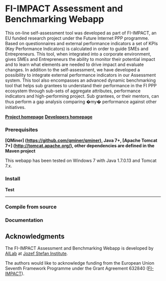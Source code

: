FI-IMPACT Assessment and Benchmarking Webapp
======
This on-line self-assessment tool was developed as part of FI-IMPACT, an EU funded research project under
the Future Internet PPP programme. Based on questionnaires and external performance indicators a set of 
KPIs (Key Performance Indicators) is calculated in order to guide  SMEs and Entrepreneurs. 
This tool, when integrated into a corporate environment, gives SMEs and Entrepreneurs the ability to monitor 
their potential impact and to learn what elements are needed to drive impact and evaluate changes. 
In addition to the self-assessment, we have developed a possibility to integrate external performance indicators
 in our Assessment system. This tool also encompasses an advanced dynamic benchmarking tool that helps sub 
 grantees to understand their performance in the FI PPP ecosystem through sub-sets of aggregate attributes, 
 performance indicators and high-performing project. 
 Sub grantees, or their mentors, can thus perform a gap analysis comparing �my� performance against other initiatives.


**[Project homepage](http://www.fi-impact.eu/)**
**[Developers homepage](http://ailab.ijs.si)**


### Prerequisites

**[QMiner] (https://github.com/qminer/qminer), Java 7+, [Apache Tomcat 7+] (http://tomcat.apache.org/), other dependencies are defined in the Maven project**

This webapp has been tested on Windows 7 with Java 1.7.0.13 and Tomcat 7.x. 

### Install 

	

**Test**


---

### Compile from source

### Documentation


## Acknowledgments

The FI-IMPACT Assessment and Benchmarking Webapp is developed by [AILab](http://ailab.ijs.si/) at 
[Jozef Stefan Institute](http://www.ijs.si/).

The authors would like to acknowledge funding from the European Union Seventh Framework Programme 
under the Grant Agreement 632840 ([FI-IMPACT](http://www.fi-impact.eu/)).